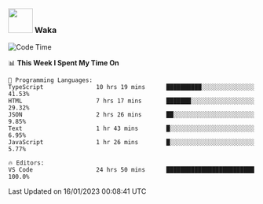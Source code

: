 ### <img src="https://media.giphy.com/media/VgCDAzcKvsR6OM0uWg/giphy.gif" width="50"> Waka

  <!--START_SECTION:waka-->
![Code Time](http://img.shields.io/badge/Code%20Time-1%2C178%20hrs%2046%20mins-blue)

📊 **This Week I Spent My Time On** 

```text
💬 Programming Languages: 
TypeScript               10 hrs 19 mins      ██████████░░░░░░░░░░░░░░░   41.53% 
HTML                     7 hrs 17 mins       ███████░░░░░░░░░░░░░░░░░░   29.32% 
JSON                     2 hrs 26 mins       ██░░░░░░░░░░░░░░░░░░░░░░░   9.85% 
Text                     1 hr 43 mins        █░░░░░░░░░░░░░░░░░░░░░░░░   6.95% 
JavaScript               1 hr 26 mins        █░░░░░░░░░░░░░░░░░░░░░░░░   5.77%

🔥 Editors: 
VS Code                  24 hrs 50 mins      █████████████████████████   100.0%

```


 Last Updated on 16/01/2023 00:08:41 UTC
<!--END_SECTION:waka-->
